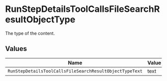 # RunStepDetailsToolCallsFileSearchResultObjectType

The type of the content.


## Values

| Name                                                    | Value                                                   |
| ------------------------------------------------------- | ------------------------------------------------------- |
| `RunStepDetailsToolCallsFileSearchResultObjectTypeText` | text                                                    |